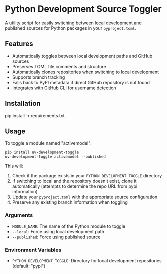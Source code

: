 
# Python Development Source Toggler

A utility script for easily switching between local development and published sources for Python packages in your `pyproject.toml`.

## Features

- Automatically toggles between local development paths and GitHub sources
- Preserves TOML file comments and structure
- Automatically clones repositories when switching to local development
- Supports branch tracking
- Falls back to PyPI metadata if direct GitHub repository is not found
- Integrates with GitHub CLI for username detection

## Installation


pip install -r requirements.txt


## Usage

To toggle a module named "activemodel":

```shell
pip install uv-development-toggle
uv-development-toggle activemodel --published
```

This will:

1. Check if the package exists in your `PYTHON_DEVELOPMENT_TOGGLE` directory
2. If switching to local and the repository doesn't exist, clone it automatically (attempts to determine the repo URL from pypi information)
3. Update your `pyproject.toml` with the appropriate source configuration
4. Preserve any existing branch information when toggling

### Arguments

- `MODULE_NAME`: The name of the Python module to toggle
- `--local`: Force using local development path
- `--published`: Force using published source

### Environment Variables

- `PYTHON_DEVELOPMENT_TOGGLE`: Directory for local development repositories (default: "pypi")
